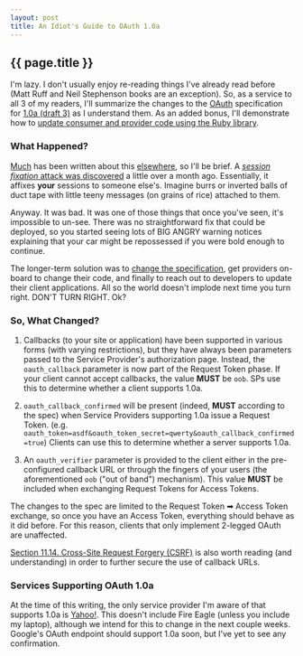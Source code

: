 ```yaml
---
layout: post
title: An Idiot's Guide to OAuth 1.0a
---
```


## {{ page.title }}

I'm lazy. I don't usually enjoy re-reading things I've already read before
(Matt Ruff and Neil Stephenson books are an exception). So, as a service to
all 3 of my readers, I'll summarize the changes to the
[OAuth](http://oauth.net/) specification for [1.0a (draft
3)](http://oauth.googlecode.com/svn/spec/core/1.0a/drafts/3/oauth-core-1_0a.html)
as I understand them. As an added bonus, I'll demonstrate how to [update
consumer and provider code using the Ruby
library](/2009/05/20/updating-ruby-consumers-and-providers-to-oauth-10a.html).

### What Happened?

[Much](http://www.readwriteweb.com/archives/how_the_oauth_security_battle_was_won_open_web_sty.php)
has been written about this
[elsewhere](http://www.hueniverse.com/hueniverse/2009/04/explaining-the-oauth-session-fixation-attack.html),
so I'll be brief. A [_session fixation_ attack was
discovered](http://oauth.net/advisories/2009-1) a little over a month ago.
Essentially, it affixes **your** sessions to someone else's. Imagine burrs or
inverted balls of duct tape with little teeny messages (on grains of rice)
attached to them.

Anyway. It was bad. It was one of those things that once you've seen, it's
impossible to un-see. There was no straightforward fix that could be deployed,
so you started seeing lots of BIG ANGRY warning notices explaining that your
car might be repossessed if you were bold enough to continue.

The longer-term solution was to [change the
specification](http://oauth.googlecode.com/svn/spec/core/1.0a/drafts/3/oauth-core-1_0a.html),
get providers on-board to change their code, and finally to reach
out to developers to update their client applications. All so the world
doesn't implode next time you turn right. DON'T TURN RIGHT. Ok?

### So, What Changed?

1. Callbacks (to your site or application) have been supported in various
   forms (with varying restrictions), but they have always been parameters
   passed to the Service Provider's authorization page. Instead, the
   `oauth_callback` parameter is now part of the Request Token phase. If your
   client cannot accept callbacks, the value **MUST** be `oob`. SPs use this
   to determine whether a client supports 1.0a.

2. `oauth_callback_confirmed` will be present (indeed, **MUST** according to
   the spec) when Service Providers supporting 1.0a issue a Request Token.
   (e.g. `oauth_token=asdf&oauth_token_secret=qwerty&oauth_callback_confirmed=true`)
   Clients can use this to determine whether a server supports 1.0a.

3. An `oauth_verifier` parameter is provided to the client either in the
   pre-configured callback URL or through the fingers of your users (the
   aforementioned `oob` ("out of band") mechanism). This value **MUST** be
   included when exchanging Request Tokens for Access Tokens.

The changes to the spec are limited to the Request Token ➡ Access Token
exchange, so once you have an Access Token, everything should behave as it did
before. For this reason, clients that only implement 2-legged OAuth are
unaffected.

[Section 11.14. Cross-Site Request Forgery
(CSRF)](http://oauth.googlecode.com/svn/spec/core/1.0a/drafts/3/oauth-core-1_0a.html#anchor38)
is also worth reading (and understanding) in order to further secure the use
of callback URLs.

### Services Supporting OAuth 1.0a

At the time of this writing, the only service provider I'm aware of that
supports 1.0a is
[Yahoo!](http://developer.yahoo.net/blog/archives/2009/05/oauth_update_3.html).
This doesn't include Fire Eagle (unless you include my laptop), although we
intend for this to change in the next couple weeks. Google's OAuth endpoint
should support 1.0a soon, but I've yet to see any confirmation.
